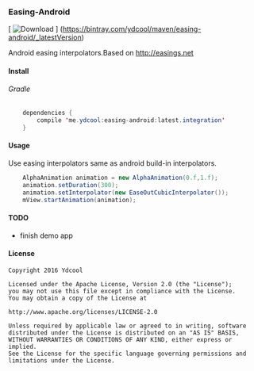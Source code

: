 ### Easing-Android

[ ![Download](https://api.bintray.com/packages/ydcool/maven/easing-android/images/download.svg) ]
(https://bintray.com/ydcool/maven/easing-android/_latestVersion)

Android easing interpolators.Based on http://easings.net


#### Install

###### Gradle

```java 
    dependencies {
        compile 'me.ydcool:easing-android:latest.integration'
    }
```

#### Usage

Use easing interpolators same as android build-in interpolators.

```java 
    AlphaAnimation animation = new AlphaAnimation(0.f,1.f);
    animation.setDuration(300);
    animation.setInterpolator(new EaseOutCubicInterpolator());
    mView.startAnimation(animation);
```

#### TODO

* finish demo app

#### License
 
    Copyright 2016 Ydcool
    
    Licensed under the Apache License, Version 2.0 (the "License");
    you may not use this file except in compliance with the License.
    You may obtain a copy of the License at
  
    http://www.apache.org/licenses/LICENSE-2.0
    
    Unless required by applicable law or agreed to in writing, software
    distributed under the License is distributed on an "AS IS" BASIS,
    WITHOUT WARRANTIES OR CONDITIONS OF ANY KIND, either express or implied.
    See the License for the specific language governing permissions and
    limitations under the License.
    
